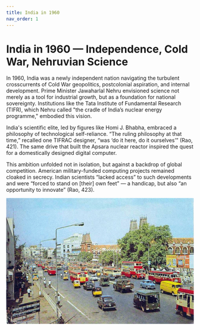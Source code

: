 ```yaml
---
title: India in 1960
nav_order: 1
---
```


# India in 1960 — Independence, Cold War, Nehruvian Science

In 1960, India was a newly independent nation navigating the turbulent crosscurrents of Cold War geopolitics, postcolonial aspiration, and internal development. Prime Minister Jawaharlal Nehru envisioned science not merely as a tool for industrial growth, but as a foundation for national sovereignty. Institutions like the Tata Institute of Fundamental Research (TIFR), which Nehru called "the cradle of India’s nuclear energy programme," embodied this vision.

India's scientific elite, led by figures like Homi J. Bhabha, embraced a philosophy of technological self-reliance. “The ruling philosophy at that time,” recalled one TIFRAC designer, “was ‘do it here, do it ourselves’” (Rao, 421). The same drive that built the Apsara nuclear reactor inspired the quest for a domestically designed digital computer.

This ambition unfolded not in isolation, but against a backdrop of global competition. American military-funded computing projects remained cloaked in secrecy. Indian scientists “lacked access” to such developments and were “forced to stand on [their] own feet” — a handicap, but also “an opportunity to innovate” (Rao, 423).

![Mount Road, Madras (now Chennai), 1960](images/madrasmountroad.jpg)
